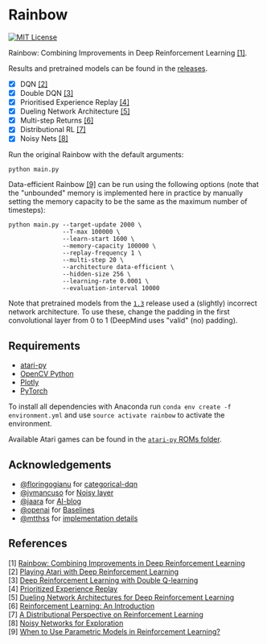# Rainbow

[![MIT License](https://img.shields.io/badge/license-MIT-blue.svg)](LICENSE.md)

Rainbow: Combining Improvements in Deep Reinforcement Learning [[1]](#references).

Results and pretrained models can be found in the [releases](https://github.com/Kaixhin/Rainbow/releases).

- [x] DQN [[2]](#references)
- [x] Double DQN [[3]](#references)
- [x] Prioritised Experience Replay [[4]](#references)
- [x] Dueling Network Architecture [[5]](#references)
- [x] Multi-step Returns [[6]](#references)
- [x] Distributional RL [[7]](#references)
- [x] Noisy Nets [[8]](#references)

Run the original Rainbow with the default arguments:

```
python main.py
```

Data-efficient Rainbow [[9]](#references) can be run using the following options (note that the "unbounded" memory is implemented here in practice by manually setting the memory capacity to be the same as the maximum number of timesteps):

```
python main.py --target-update 2000 \
               --T-max 100000 \
               --learn-start 1600 \
               --memory-capacity 100000 \
               --replay-frequency 1 \
               --multi-step 20 \
               --architecture data-efficient \
               --hidden-size 256 \
               --learning-rate 0.0001 \
               --evaluation-interval 10000
```

Note that pretrained models from the [`1.3`](https://github.com/Kaixhin/Rainbow/releases/tag/1.3) release used a (slightly) incorrect network architecture. To use these, change the padding in the first convolutional layer from 0 to 1 (DeepMind uses "valid" (no) padding).

## Requirements

- [atari-py](https://github.com/openai/atari-py)
- [OpenCV Python](https://pypi.python.org/pypi/opencv-python)
- [Plotly](https://plot.ly/)
- [PyTorch](http://pytorch.org/)

To install all dependencies with Anaconda run `conda env create -f environment.yml` and use `source activate rainbow` to activate the environment.

Available Atari games can be found in the [`atari-py` ROMs folder](https://github.com/openai/atari-py/tree/master/atari_py/atari_roms).

## Acknowledgements

- [@floringogianu](https://github.com/floringogianu) for [categorical-dqn](https://github.com/floringogianu/categorical-dqn)
- [@jvmancuso](https://github.com/jvmancuso) for [Noisy layer](https://github.com/pytorch/pytorch/pull/2103)
- [@jaara](https://github.com/jaara) for [AI-blog](https://github.com/jaara/AI-blog)
- [@openai](https://github.com/openai) for [Baselines](https://github.com/openai/baselines)
- [@mtthss](https://github.com/mtthss) for [implementation details](https://github.com/Kaixhin/Rainbow/wiki/Matteo's-Notes)

## References

[1] [Rainbow: Combining Improvements in Deep Reinforcement Learning](https://arxiv.org/abs/1710.02298)\
[2] [Playing Atari with Deep Reinforcement Learning](http://arxiv.org/abs/1312.5602)\
[3] [Deep Reinforcement Learning with Double Q-learning](http://arxiv.org/abs/1509.06461)\
[4] [Prioritized Experience Replay](http://arxiv.org/abs/1511.05952)\
[5] [Dueling Network Architectures for Deep Reinforcement Learning](http://arxiv.org/abs/1511.06581)\
[6] [Reinforcement Learning: An Introduction](http://www.incompleteideas.net/sutton/book/ebook/the-book.html)\
[7] [A Distributional Perspective on Reinforcement Learning](https://arxiv.org/abs/1707.06887)\
[8] [Noisy Networks for Exploration](https://arxiv.org/abs/1706.10295)\
[9] [When to Use Parametric Models in Reinforcement Learning?](https://arxiv.org/abs/1906.05243)
